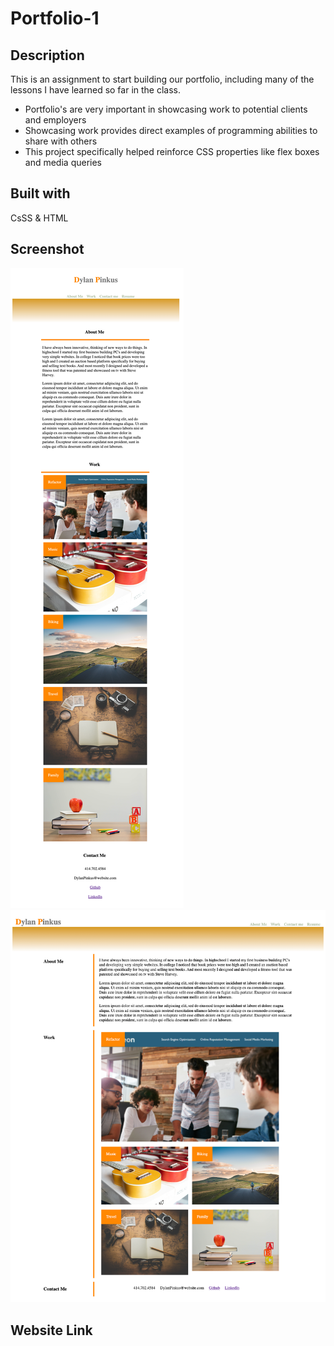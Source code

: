 # Portfolio-1

## Description

This is an assignment to start building our portfolio, including many of the lessons I have learned so far in the class.

- Portfolio's are very important in showcasing work to potential clients and employers
- Showcasing work provides direct examples of programming abilities to share with others
- This project specifically helped reinforce CSS properties like flex boxes and media queries 

## Built with
CsSS & HTML

## Screenshot
<img src="assets/images/Portfolio-Image-Media-Screen.png">
<img src=assets/images/Portoflio-Image-Standard.png">

## Website Link
